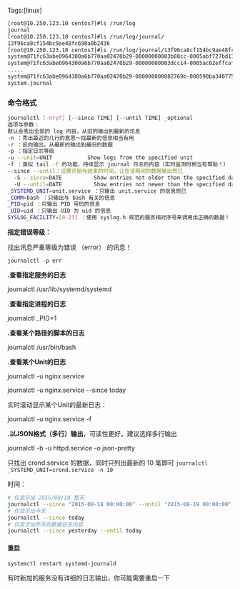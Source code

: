 Tags:[linux]



```sh
[root@10.250.123.10 centos7]#ls /run/log
journal
[root@10.250.123.10 centos7]#ls /run/log/journal/
13f96ca8cf154bc9ae48fc698a0b2436
[root@10.250.123.10 centos7]#ls /run/log/journal/13f96ca8cf154bc9ae48fc698a0b2436/
system@71fc63abe0964300a6b770aa02470b29-00000000003b88cc-0005abf727bd11e5.journal
system@71fc63abe0964300a6b770aa02470b29-00000000003dcc14-0005ac02effcaf76.journal
.....
system@71fc63abe0964300a6b770aa02470b29-000000000082769b-000590ba340775a8.journal
system.journal
```



### 命令格式

```sh 
journalctl [-nrpf] [--since TIME] [--until TIME] _optional
选项与参数：
默认会秀出全部的 log 内容，从旧的输出到最新的讯息
-n ：秀出最近的几行的意思～找最新的信息相当有用
-r ：反向输出，从最新的输出到最旧的数据
-p ：指定日志等级
-u --unit=UNIT           Show logs from the specified unit
-f ：类似 tail -f 的功能，持续显示 journal 日志的内容（实时监测时相当有帮助！）
--since --until：设置开始与结束的时间，让在该期间的数据输出而已
  -S --since=DATE          Show entries not older than the specified date
  -U --until=DATE          Show entries not newer than the specified date
_SYSTEMD_UNIT=unit.service ：只输出 unit.service 的信息而已
_COMM=bash ：只输出与 bash 有关的信息
_PID=pid ：只输出 PID 号码的信息
_UID=uid ：只输出 UID 为 uid 的信息
SYSLOG_FACILITY=[0-23] ：使用 syslog.h 规范的服务相对序号来调用出正确的数据！
```



**指定错误等级：**

找出讯息严重等级为错误 （error） 的讯息！

`journalctl -p err`

**.查看指定服务的日志**

journalctl /usr/lib/systemd/systemd

**.查看指定进程的日志**

journalctl  _PID=1

**.查看某个路径的脚本的日志**

journalctl  /usr/bin/bash 

**.查看某个Unit的日志**

journalctl -u nginx.service

journalctl -u nginx.service --since today

实时滚动显示某个Unit的最新日志：

journalctl -u nginx.service -f

**.以JSON格式（多行）输出**，可读性更好，建议选择多行输出

journalctl -b -u httpd.service -o json-pretty



只找出 crond.service 的数据，同时只列出最新的 10 笔即可
`journalctl _SYSTEMD_UNIT=crond.service -n 10`



时间：

```sh
# 仅显示出 2015/08/18 整天
journalctl --since "2015-08-18 00:00:00" --until "2015-08-19 00:00:00"
# 仅显示出今天
journalctl --since today
# 仅显示出昨天的数据日志内容
journalctl --since yesterday --until today
```





#### 重启

`systemctl restart systemd-journald`

有时新加的服务没有详细的日志输出，你可能需要重启一下

